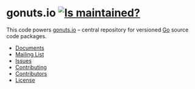 gonuts.io [![Is maintained?](http://stillmaintained.com/AlekSi/gonuts.io.png)](http://stillmaintained.com/AlekSi/gonuts.io)
=========

This code powers [gonuts.io](http://gonuts.io) – central repository for versioned [Go](http://golang.org) source code packages.

* [Documents](http://gonuts.io/-/doc)
* [Mailing List](https://groups.google.com/group/gonuts-io)
* [Issues](https://github.com/AlekSi/gonuts.io/issues)
* [Contributing](https://github.com/AlekSi/gonuts.io/blob/master/CONTRIBUTING.md)
* [Contributors](https://github.com/AlekSi/gonuts.io/contributors)
* [License](https://github.com/AlekSi/gonuts.io/blob/master/LICENSE)

